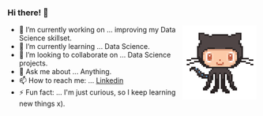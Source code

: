 ### Hi there! 👋
<img align='right' src='https://github.com/wloszynski/wloszynski/blob/master/octocat-anime.gif' width='150"'>

- 🔭 I’m currently working on ... improving my Data Science skillset.
- 🌱 I’m currently learning ... Data Science.
- 👯 I’m looking to collaborate on ... Data Science projects.
- 💬 Ask me about ... Anything.
- 📫 How to reach me: ... [Linkedin](https://www.linkedin.com/in/wloszynski/)
- ⚡ Fun fact: ... I'm just curious, so I keep learning new things x).

